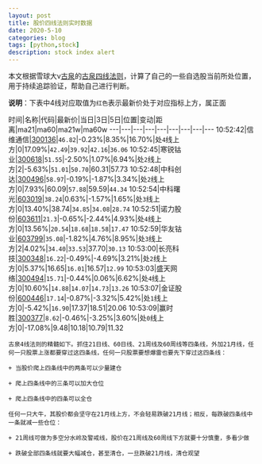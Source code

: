 ```yaml
---
layout: post
title: 股价四线法则实时数据
date: 2020-5-10
categories: blog
tags: [python,stock]
description: stock index alert
---
```



本文根据雪球大v[古泉](https://xueqiu.com/u/7148646888)的[古泉四线法则](https://xueqiu.com/7148646888/130498192)，计算了自己的一些自选股当前所处位置，用于持续追踪验证，帮助自己进行判断。

**说明**：下表中4线对应取值为`红色`表示最新价处于对应指标上方，属正面

时间|名称|代码|最新价|当日|3日|5日|位置|变动|距离|ma21|ma60|ma21w|ma60w
---|---|---|---|---|---|---|---|---
10:52:42|信维通信|[300136](https://xueqiu.com/S/SZ300136)|`46.82`|-0.23%|8.35%|16.70%|处`4`线上方|0|17.09%|`42.49`|`39.92`|`42.16`|`36.06`
10:52:45|寒锐钴业|[300618](https://xueqiu.com/S/SZ300618)|`51.55`|-2.50%|1.07%|6.94%|处`2`线上方|2|-5.63%|`51.01`|`50.70`|60.31|57.73
10:52:48|中科创达|[300496](https://xueqiu.com/S/SZ300496)|`58.97`|-0.19%|-1.87%|3.34%|处`2`线上方|0|7.93%|60.09|`57.88`|59.59|`44.34`
10:52:54|中科曙光|[603019](https://xueqiu.com/S/SH603019)|`38.24`|0.63%|-1.57%|1.65%|处`3`线上方|0|13.40%|38.74|`34.85`|`34.08`|`28.74`
10:52:51|诺力股份|[603611](https://xueqiu.com/S/SH603611)|`21.3`|-0.65%|-2.44%|4.93%|处`4`线上方|0|13.56%|`20.54`|`18.68`|`18.58`|`17.47`
10:52:59|华友钴业|[603799](https://xueqiu.com/S/SH603799)|`35.08`|-1.82%|4.76%|8.95%|处`3`线上方|2|4.02%|`34.40`|`33.53`|37.70|`30.13`
10:53:00|长亮科技|[300348](https://xueqiu.com/S/SZ300348)|`16.22`|-0.49%|-4.69%|3.21%|处`2`线上方|0|5.37%|16.65|`16.01`|16.57|`12.99`
10:53:03|盛天网络|[300494](https://xueqiu.com/S/SZ300494)|`15.71`|-0.44%|0.06%|6.62%|处`4`线上方|0|10.60%|`14.88`|`14.07`|`14.73`|`13.26`
10:53:07|金证股份|[600446](https://xueqiu.com/S/SH600446)|`17.14`|-0.87%|-3.32%|5.42%|处`1`线上方|0|-5.42%|`16.90`|17.37|18.51|20.06
10:53:09|赢时胜|[300377](https://xueqiu.com/S/SZ300377)|`8.62`|-0.46%|-3.25%|3.60%|处`0`线上方|0|-17.08%|9.48|10.18|10.79|11.32

```
古泉4线法则的精髓如下。抓住21日线、60日线、21周线及60周线等四条线，外加21月线，任何一只股票上涨都要穿过这四条线，任何一只股票要想爆雷也要先下穿过这四条线：

+ 当股价爬上四条线中的两条可以少量建仓

+ 爬上四条线中的三条可以加大仓位

+ 爬上四条线中的四条可以全仓

任何一只大牛，其股价都会坚守在21月线上方，不会轻易跌破21月线；相反，每跌破四条线中一条就减一些仓位：

+ 21周线可做为多空分水岭及警戒线，股价在21周线及60周线下方就要十分慎重，多看少做

+ 跌破全部四条线就要大幅减仓，甚至清仓，一旦跌破21月线，清仓观望
```